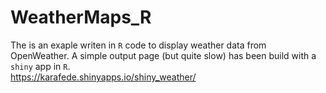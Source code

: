 # WeatherMaps_R
The is an exaple writen in `R` code to display weather data from OpenWeather. 
A simple output page (but quite slow) has been build with a `shiny` app in `R`. <br> 
https://karafede.shinyapps.io/shiny_weather/

